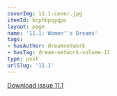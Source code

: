 ```yaml
---
coverImg: 11.1-cover.jpg
itemId: bcphbpqyqpo
layout: page
name: '11.1: Women''s Dreams'
tags:
- hasAuthor: dreamnetwork
- hasTag: dream-network-volume-11
type: post
urlSlug: '11.1'
---
```

<a href="../files/pdfs/Volume_11/11.1-Dream-Network-Vol-11-No-1.pdf" download="">Download issue 11.1</a>